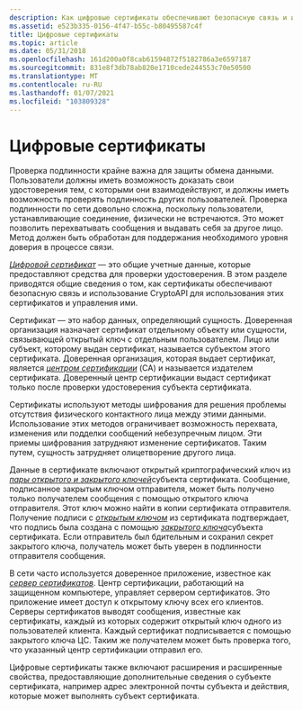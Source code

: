 ```yaml
---
description: Как цифровые сертификаты обеспечивают безопасную связь и использование CryptoAPI для использования этих сертификатов и управления ими.
ms.assetid: e523b335-0156-4f47-b55c-b80495587c4f
title: Цифровые сертификаты
ms.topic: article
ms.date: 05/31/2018
ms.openlocfilehash: 161d200a0f8cab61594872f5182786a3e6597187
ms.sourcegitcommit: 831e8f3db78ab820e1710cede244553c70e50500
ms.translationtype: MT
ms.contentlocale: ru-RU
ms.lasthandoff: 01/07/2021
ms.locfileid: "103809328"
---
```

# <a name="digital-certificates"></a>Цифровые сертификаты

Проверка подлинности крайне важна для защиты обмена данными. Пользователи должны иметь возможность доказать свои удостоверения тем, с которыми они взаимодействуют, и должны иметь возможность проверять подлинность других пользователей. Проверка подлинности по сети довольно сложна, поскольку пользователи, устанавливающие соединение, физически не встречаются. Это может позволить перехватывать сообщения и выдавать себя за другое лицо. Метод должен быть обработан для поддержания необходимого уровня доверия в процессе связи.

[*Цифровой сертификат*](../secgloss/c-gly.md) — это общие учетные данные, которые предоставляют средства для проверки удостоверения. В этом разделе приводятся общие сведения о том, как сертификаты обеспечивают безопасную связь и использование CryptoAPI для использования этих сертификатов и управления ими.

Сертификат — это набор данных, определяющий сущность. Доверенная организация назначает сертификат отдельному объекту или сущности, связывающей открытый ключ с отдельным пользователем. Лицо или субъект, которому выдан сертификат, называется субъектом этого сертификата. Доверенная организация, которая выдает сертификат, является [*центром сертификации*](../secgloss/c-gly.md) (CA) и называется издателем сертификата. Доверенный центр сертификации выдаст сертификат только после проверки удостоверения субъекта сертификата.

Сертификаты используют методы шифрования для решения проблемы отсутствия физического контактного лица между этими данными. Использование этих методов ограничивает возможность перехвата, изменения или подделки сообщений небезупречным лицом. Эти приемы шифрования затрудняют изменение сертификатов. Таким путем, сущность затрудняет олицетворение другого лица.

Данные в сертификате включают открытый криптографический ключ из [*пары открытого и закрытого ключей*](../secgloss/p-gly.md)субъекта сертификата. Сообщение, подписанное закрытым ключом отправителя, может быть получено только получателем сообщения с помощью открытого ключа отправителя. Этот ключ можно найти в копии сертификата отправителя. Получение подписи с [*открытым ключом*](../secgloss/p-gly.md) из сертификата подтверждает, что подпись была создана с помощью [*закрытого ключа*](../secgloss/p-gly.md)субъекта сертификата. Если отправитель был бдительным и сохранил секрет закрытого ключа, получатель может быть уверен в подлинности отправителя сообщения.

В сети часто используется доверенное приложение, известное как [*сервер сертификатов*](../secgloss/c-gly.md). Центр сертификации, работающий на защищенном компьютере, управляет сервером сертификатов. Это приложение имеет доступ к открытому ключу всех его клиентов. Серверы сертификатов выводят сообщения, известные как сертификаты, каждый из которых содержит открытый ключ одного из пользователей клиента. Каждый сертификат подписывается с помощью закрытого ключа ЦС. Таким же получателем может быть проверка того, что указанный центр сертификации отправил его.

Цифровые сертификаты также включают расширения и расширенные свойства, предоставляющие дополнительные сведения о субъекте сертификата, например адрес электронной почты субъекта и действия, которые может выполнять субъект сертификата.

 

 
